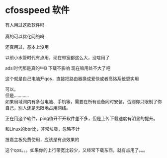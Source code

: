 # cfosspeed 软件


有人用过这款软件吗<br />
<br />
真的可以优化网络吗

还真用过，基本上没用

以前小水管时代有点用，现在带宽都这么大，没啥用了

adsl时代那是真的牛B 下载不影响 现在嘛用处不大了吧

这个就是自己电脑开qos，直接把路由器换成爱快或者高恪系统更实用

可以。<br />
但是…………<br />
如果局域网内有多台电脑、手机等，需要在所有设备同时安装，否则你只限制了你自己，别人还是无限地占用网络。

正在用这个软件，ping值开不开软件差不多，但是上传下载速度有明显的提升。<br />
<img id="aimg_zBVZH" onclick="zoom(this, this.src, 0, 0, 0)" class="zoom" src="https://i.loli.net/2020/11/01/PJgKSaLsdw7y5zN.png" onmouseover="img_onmouseoverfunc(this)" onload="thumbImg(this)" border="0" alt="" />

和Linux的bbr比，非常垃圾，忽略不计 

技嘉主板免费使用，应该是有点效果的

这个qos。。。如果你的上行带宽比较少，又经常下载东西，就有点用了。。。<img id="aimg_MGrrM" onclick="zoom(this, this.src, 0, 0, 0)" class="zoom" src="https://cdn.jsdelivr.net/gh/hishis/forum-master/public/images/patch.gif" onmouseover="img_onmouseoverfunc(this)" onload="thumbImg(this)" border="0" alt="" />
